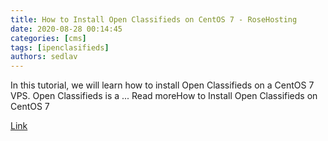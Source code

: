 ```yaml
---
title: How to Install Open Classifieds on CentOS 7 - RoseHosting
date: 2020-08-28 00:14:45
categories: [cms]
tags: [ipenclasifieds]
authors: sedlav
---
```


In this tutorial, we will learn how to install Open Classifieds on a CentOS 7 VPS. Open Classifieds is a ... Read moreHow to Install Open Classifieds on CentOS 7

[Link](https://www.rosehosting.com/blog/how-to-install-open-classifieds-on-centos-7/)
